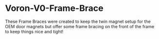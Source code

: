 # Voron-V0-Frame-Brace
 
These Frame Braces were created to keep the twin magnet setup for the OEM door magnets
but offer some frame bracing on the front of the frame to keep things nice and tight!

